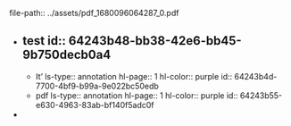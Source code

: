 file-path:: ../assets/pdf_1680096064287_0.pdf

- test
  id:: 64243b48-bb38-42e6-bb45-9b750decb0a4
	-
	- It’
	  ls-type:: annotation
	  hl-page:: 1
	  hl-color:: purple
	  id:: 64243b4d-7700-4bf9-b99a-9e022bc50edb
	- pdf
	  ls-type:: annotation
	  hl-page:: 1
	  hl-color:: purple
	  id:: 64243b55-e630-4963-83ab-bf140f5adc0f
-